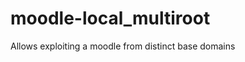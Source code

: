 moodle-local_multiroot
======================

Allows exploiting a moodle from distinct base domains
